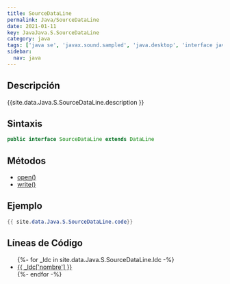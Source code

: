 ```yaml
---
title: SourceDataLine
permalink: Java/SourceDataLine
date: 2021-01-11
key: JavaJava.S.SourceDataLine
category: java
tags: ['java se', 'javax.sound.sampled', 'java.desktop', 'interface java', 'Java 1.3']
sidebar: 
  nav: java
---
```


## Descripción
{{site.data.Java.S.SourceDataLine.description }}

## Sintaxis
~~~java
public interface SourceDataLine extends DataLine
~~~

## Métodos
* [open()](/Java/SourceDataLine/open)
* [write()](/Java/SourceDataLine/write)

## Ejemplo
~~~java
{{ site.data.Java.S.SourceDataLine.code}}
~~~

## Líneas de Código
<ul>
{%- for _ldc in site.data.Java.S.SourceDataLine.ldc -%}
   <li>
       <a href="{{_ldc['url'] }}">{{ _ldc['nombre'] }}</a>
   </li>
{%- endfor -%}
</ul>
